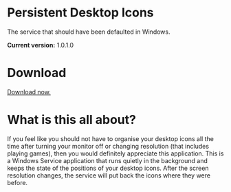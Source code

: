 # Persistent Desktop Icons
The service that should have been defaulted in Windows.

<strong>Current version:</strong> 1.0.1.0

# Download
<a href="https://github.com/TomONeill/persistentdesktopicons/tree/master/src/PersistentDesktopIcons.Installer/Release/PersistentDesktopIcons.Installer.msi">Download now.</a>

# What is this all about?
If you feel like you should not have to organise your desktop icons all the time after turning your monitor off or changing resolution (that includes playing games), then you would definitely appreciate this application. This is a Windows Service application that runs quietly in the background and keeps the state of the positions of your desktop icons. After the screen resolution changes, the service will put back the icons where they were before.